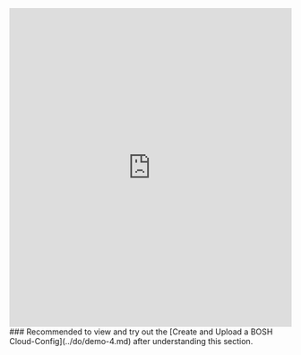 <br><br>
<iframe src="https://docs.google.com/presentation/d/e/2PACX-1vTQCWI3f_1vEdEjCOgTYFBgWw_QQsTY_SrZ9xUKrAIBS16bXDcuH4Si4PseDdjyLrBTEzK3op-uOXo1/embed?start=true&loop=true&delayms=10000" frameborder="0" width="100%" height="569" allowfullscreen="true" mozallowfullscreen="true" webkitallowfullscreen="true"></iframe>

<br>
### Recommended to view and try out the [Create and Upload a BOSH Cloud-Config](../do/demo-4.md) after understanding this section.

